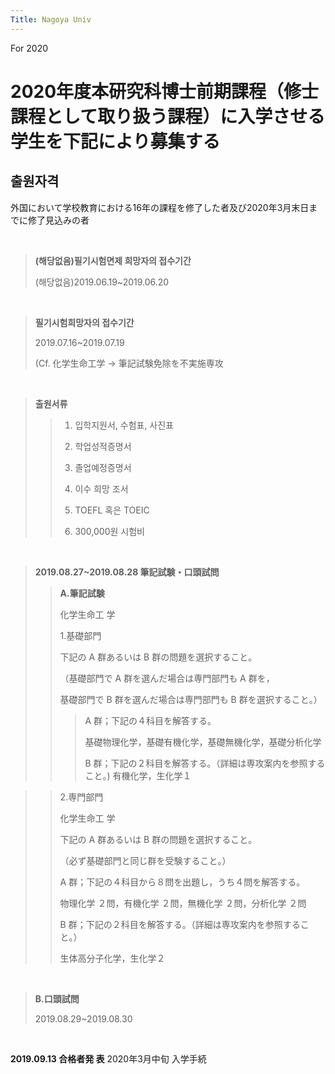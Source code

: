 ```yaml
---
Title: Nagoya Univ
---
```


For 2020

2020年度本研究科博士前期課程（修士課程として取り扱う課程）に入学させる学生を下記により募集する
===

출원자격
---
外国において学校教育における16年の課程を修了した者及び2020年3月末日までに修了見込みの者

<br/>

>**(해당없음)필기시험면제 희망자의 접수기간**
>
>(해당없음)2019.06.19~2019.06.20
>

<br/>

>**필기시험희망자의 접수기간**
>
>2019.07.16~2019.07.19
>
>(Cf.  化学生命工学 -> 筆記試験免除を不実施専攻

<br/>

>**출원서류**
>
> >1. 입학지원서, 수험표, 사진표
> >
> >2. 학업성적증명서
> >
> >3. 졸업예정증명서
> >
> >4. 이수 희망 조서
> >
> >5. TOEFL 혹은 TOEIC
> >
> >6. 300,000원 시험비

<br/>

>**2019.08.27~2019.08.28 筆記試験・口頭試問**
>
> >**A.筆記試験**
> >
> >化学生命工 学
> >
> >1.基礎部門
> >
> >下記の A 群あるいは B 群の問題を選択すること。
> >
> >（基礎部門で A 群を選んだ場合は専門部門も A 群を，
> >
> >基礎部門で B 群を選んだ場合は専門部門も B 群を選択すること。）
> >
> > >A 群；下記の４科目を解答する。
> > >
> > >基礎物理化学，基礎有機化学，基礎無機化学，基礎分析化学
> > >
> > >B 群；下記の２科目を解答する。（詳細は専攻案内を参照すること。)
> > >有機化学，生化学１

> >2.専門部門
> >
> >化学生命工 学
> >
> >下記の A 群あるいは B 群の問題を選択すること。
> >
> >（必ず基礎部門と同じ群を受験すること。）
> >
> >A 群；下記の４科目から８問を出題し，うち４問を解答する。
> >
> >物理化学 ２問，有機化学 ２問，無機化学 ２問，分析化学 ２問
> >
> >B 群；下記の２科目を解答する。（詳細は専攻案内を参照すること。）
> >
> >生体高分子化学，生化学２

<br/>

>**B.口頭試問**
>
>2019.08.29~2019.08.30

<br/>

**2019.09.13 合格者発 表**
2020年3月中旬 入学手続
